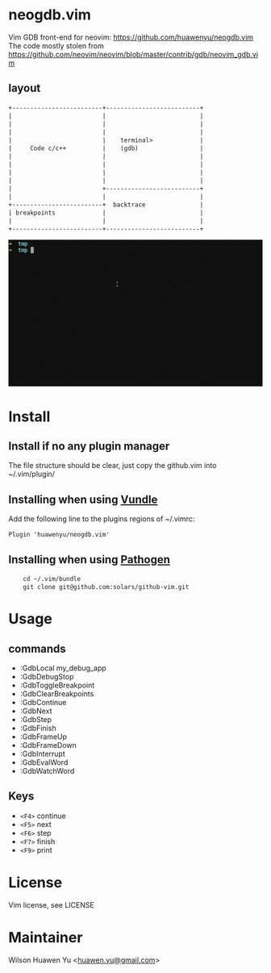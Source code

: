 # neogdb.vim
Vim GDB front-end for neovim: https://github.com/huawenyu/neogdb.vim  
The code mostly stolen from https://github.com/neovim/neovim/blob/master/contrib/gdb/neovim_gdb.vim

## layout

```
+-------------------------+--------------------------+
|                         |                          |
|                         |                          |
|                         |                          |
|                         |    terminal>             |
|     Code c/c++          |    (gdb)                 |
|                         |                          |
|                         |                          |
|                         |                          |
|                         |                          |
|                         +--------------------------+
|                         |                          |
+-------------------------+  backtrace               |
| breakpoints             |                          |
|                         |                          |
+-------------------------+--------------------------+

```

[![screen](./screen.gif)](#features)

# Install

## Install if no any plugin manager

The file structure should be clear, just copy the github.vim into ~/.vim/plugin/

## Installing when using [Vundle](https://github.com/VundleVim/Vundle.vim)

Add the following line to the plugins regions of ~/.vimrc:

```vim
Plugin 'huawenyu/neogdb.vim'
```

## Installing when using [Pathogen](https://github.com/tpope/vim-pathogen)

```Shell
    cd ~/.vim/bundle
    git clone git@github.com:solars/github-vim.git
```

# Usage

## commands
  - :GdbLocal my_debug_app
  - :GdbDebugStop
  - :GdbToggleBreakpoint
  - :GdbClearBreakpoints
  - :GdbContinue
  - :GdbNext
  - :GdbStep
  - :GdbFinish
  - :GdbFrameUp
  - :GdbFrameDown
  - :GdbInterrupt
  - :GdbEvalWord
  - :GdbWatchWord

## Keys
  - `<F4>` continue
  - `<F5>` next
  - `<F6>` step
  - `<F7>` finish
  - `<F9>` print <var>

# License
Vim license, see LICENSE

# Maintainer
Wilson Huawen Yu <[huawen.yu@gmail.com](mailto:huawen.yu@gmail.com)>
